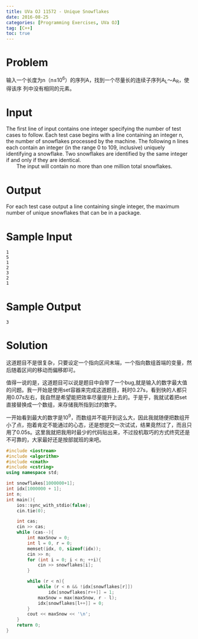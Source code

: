 ```yaml
---
title: UVa OJ 11572 - Unique Snowflakes
date: 2016-08-25
categories: [Programming Exercises, UVa OJ]
tag: [C++]
toc: true
---
```


# **Problem**
输入一个长度为n（n≤10<sup>6</sup>）的序列A，找到一个尽量长的连续子序列A<sub>L</sub>～A<sub>R</sub>，使得该序 列中没有相同的元素。

# **Input**
The first line of input contains one integer specifying the number of test cases to follow. Each test case begins with a line containing an integer n, the number of snowflakes processed by the machine. The following n lines each contain an integer (in the range 0 to 109, inclusive) uniquely identifying a snowflake. Two snowflakes are identified by the same integer if and only if they are identical.  
&emsp;&emsp;The input will contain no more than one million total snowflakes.

# **Output**
For each test case output a line containing single integer, the maximum number of unique snowflakes that can be in a package.

# **Sample Input**
```
1
5
1
2
3
2
1
```

# **Sample Output**
```
3
```

# **Solution**
这道题目不是很复杂，只要设定一个指向区间末端，一个指向数组首端的变量，然后随着区间的移动而偏移即可。  

值得一说的是，这道题目可以说是题目中自带了一个bug,就是输入的数字最大值的问题。我一开始是使用set容器来完成这道题目，耗时0.27s，看到快的人都只用0.07s左右，我自然是希望能把效率尽量提升上去的。于是乎，我就试着把set直接替换成一个数组，来存储我所指到过的数字。  

一开始看到最大的数字是10<sup>9</sup>，而数组并不能开到这么大，因此我就随便把数组开小了点，抱着肯定不能通过的心态，还是想提交一次试试，结果竟然过了，而且只用了0.05s。这里我就把我用时最少的代码贴出来，不过投机取巧的方式终究还是不可靠的，大家最好还是按部就班的来吧。
```C++
#include <iostream>
#include <algorithm>
#include <cmath>
#include <cstring>
using namespace std;

int snowflakes[1000000+1];
int idx[1000000 + 1];
int n;
int main(){
	ios::sync_with_stdio(false);
	cin.tie(0);

	int cas;
	cin >> cas;
	while (cas--){
		int maxSnow = 0;
		int l = 0, r = 0;
		memset(idx, 0, sizeof(idx));
		cin >> n;
		for (int i = 0; i < n; ++i){
			cin >> snowflakes[i];
		}

		while (r < n){
			while (r < n && !idx[snowflakes[r]])
				idx[snowflakes[r++]] = 1;
			maxSnow = max(maxSnow, r - l);
			idx[snowflakes[l++]] = 0;
		}
		cout << maxSnow << '\n';
	}
	return 0;
}
```
